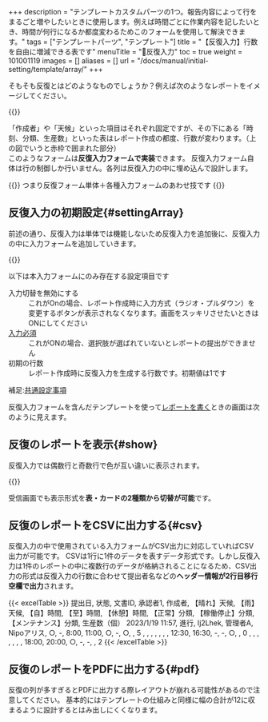 +++
description = "テンプレートカスタムパーツの1つ。報告内容によって行をまるごと増やしたいときに使用します。例えば時間ごとに作業内容を記したいとき、時間が何行になるか都度変わるためこのフォームを使用して解決できます。"
tags = ["テンプレートパーツ", "テンプレート"]
title = "【反復入力】行数を自由に増減できる表です"
menuTitle = "🧩反復入力"
toc = true
weight = 101001119
images = []
aliases = []
url = "/docs/manual/initial-setting/template/array/"
+++

そもそも反復とはどのようなものでしょうか？例えば次のようなレポートをイメージしてください。


{{<iTablet filename="array" msg="よく見るやつです。あ、後ろの説明が隠れてるときは✗ボタンで私を消してね▶">}}


「作成者」や「天候」といった項目はそれぞれ固定ですが、その下にある「時刻、分類、生産数」といった表はレポート作成の都度、行数が変わります。（上の図でいうと赤枠で囲まれた部分）  
このようなフォームは**反復入力フォームで実装**できます。
反復入力フォーム自体は行の制御しか行いません。各列は反復入力の中に埋め込んで設計します。

{{<alice pos="right" icon="ok">}}
つまり反復フォーム単体＋各種入力フォームのあわせ技です
{{</alice>}}

## 反復入力の初期設定{#settingArray}

前述の通り、反復入力は単体では機能しないため反復入力を追加後に、反復入力の中に入力フォームを追加していきます。

{{<icatch filename="template" msg="反復入力の設定は反復の中に使用する項目（列）を追加して行きます">}}

以下は本入力フォームにのみ存在する設定項目です

<dl class="basic">
  <dt>入力切替を無効にする</dt>
  <dd>これがOnの場合、レポート作成時に入力方式（ラジオ・プルダウン）を変更するボタンが表示されなくなります。画面をスッキリさせたいときはONにしてください</dd>
  <dt><a href="/tips/required/">入力必須</a></dt>
  <dd>これがONの場合、選択肢が選ばれていないとレポートの提出ができません</dd>
  <dt>初期の行数</dt>
  <dd>レポート作成時に反復入力を生成する行数です。初期値は1です</dd>
</dl>

補足:[共通設定事項](/docs/manual/initial-setting/template/make/#common_setting)


反復入力フォームを含んだテンプレートを使って[レポートを書く](/docs/manual/write-report/parts/#array)ときの画面は次のように見えます。



## 反復のレポートを表示{#show}

反復入力では偶数行と奇数行で色が互い違いに表示されます。

{{<icatch filename="post" msg="反復入力の偶数行は水色の背景で表示されます。視認性UP" alice="ok">}}

受信画面でも表示形式を**表・カードの2種類から切替が可能**です。

## 反復のレポートをCSVに出力する{#csv}

反復入力の中で使用されている入力フォームがCSV出力に対応していればCSV出力が可能です。
CSVは1行に1件のデータを表すデータ形式です。しかし反復入力は1件のレポートの中に複数行のデータが格納されることになるため、CSV出力の形式は反復入力の行数に合わせて提出者名などの**ヘッダー情報が2行目移行空欄で出力**されます。


{{< excelTable >}}
提出日, 状態, 文書ID, 承認者1,  作成者, 【晴れ】天候, 【雨】天候, 【自】時間, 【至】時間, 【休憩】時間, 【正常】分類, 【稼働停止】分類, 【メンテナンス】分類, 生産数（個）
2023/1/19 11:57, 進行, Ij2Lhek, 管理者A, Nipoアリス, ○, -, 8:00, 11:00, ○, -, ○, , 5
, , , , , , , 12:30, 16:30, -, -, ○, , 0
, , , , , , , 18:00, 20:00, ○, -, -, , 2
{{< /excelTable >}}




## 反復のレポートをPDFに出力する{#pdf}

反復の列が多すぎるとPDFに出力する際レイアウトが崩れる可能性があるので注意してください。
基本的にはテンプレートの仕組みと同様に幅の合計が12に収まるように設計するとはみ出しにくくなります。
